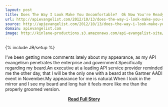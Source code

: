 ```yaml
---
layout: post
title: Does The Way I Look Make You Uncomfortable?  Ok Now You're Ready for APIs!
url: http://apievangelist.com/2012/10/13/does-the-way-i-look-make-you-uncomfortable-ok-now-youre-ready-for-apis/
source: http://apievangelist.com/2012/10/13/does-the-way-i-look-make-you-uncomfortable-ok-now-youre-ready-for-apis/
domain: apievangelist.com
image: http://kinlane-productions.s3.amazonaws.com/api-evangelist-site/blog/Kin-Lane-2010-2012-2.png
---
```

{% include JB/setup %}<p>I&rsquo;ve been getting more comments lately about my appearance, as my API evangelism penetrates the enterprise and government.Specifically regarding my beard.An executive at a leading API service provider reminded me the other day, that I will be the only one with a beard at the Gartner AADI event in November.My appearance for me is natural.When I look in the mirror and I see my beard and long hair it feels more like me than the properly groomed version.</p>
<center><p><a href="http://apievangelist.com/2012/10/13/does-the-way-i-look-make-you-uncomfortable-ok-now-youre-ready-for-apis/" style='padding:25px; font-sze:18px; font-weight: bold;'>Read Full Story</a></p></center>
